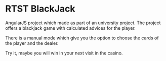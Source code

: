 # RTST BlackJack

AngularJS project which made as part of an university project.
The project offers a blackjack game with calculated advices for the player.

There is a manual mode which give you the option to choose the cards of the player and the dealer.



Try it, maybe you will win in your next visit in the casino.

